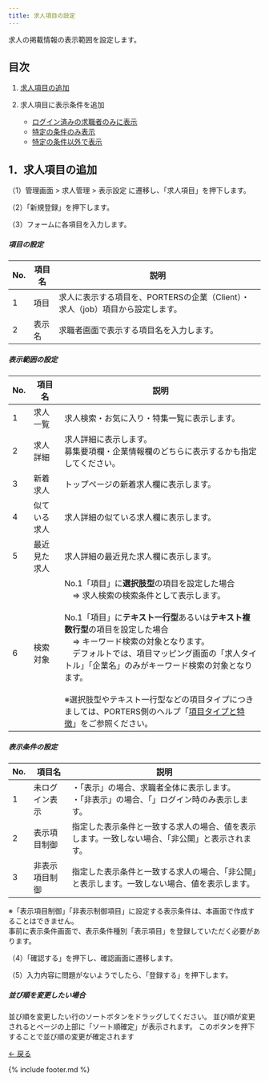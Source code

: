 ```yaml
---
title: 求人項目の設定
---
```

求人の掲載情報の表示範囲を設定します。

## 目次
1. [求人項目の追加](#1求人項目の追加)

2. 求人項目に表示条件を追加
    * [ログイン済みの求職者のみに表示]()
    * [特定の条件のみ表示]()
    * [特定の条件以外で表示]()


## 1．求人項目の追加
（1）管理画面 > 求人管理 > 表示設定 に遷移し、「求人項目」を押下します。
<!-- 画像-->

（2）「新規登録」を押下します。
<!-- 画像-->

（3）フォームに各項目を入力します。
<!-- 画像-->

##### 項目の設定

No. | 項目名 | 説明
------------- | ------------- | ------------- |  
1 | 項目 | 求人に表示する項目を、PORTERSの企業（Client）・求人（job）項目から設定します。
2 | 表示名 | 求職者画面で表示する項目名を入力します。

##### 表示範囲の設定

No. | 項目名 | 説明
------------- | ------------- | ------------- |  
1 | 求人一覧 | 求人検索・お気に入り・特集一覧に表示します。
2 | 求人詳細 | 求人詳細に表示します。<br>募集要項欄・企業情報欄のどちらに表示するかも指定してください。
3 | 新着求人 | トップページの新着求人欄に表示します。
4 | 似ている求人 | 求人詳細の似ている求人欄に表示します。
5 | 最近見た求人 | 求人詳細の最近見た求人欄に表示します。
6 | 検索対象 | No.1「項目」に<strong>選択肢型</strong>の項目を設定した場合<br>　⇒ 求人検索の検索条件として表示します。<br><br>No.1「項目」に<strong>テキスト一行型</strong>あるいは<strong>テキスト複数行型</strong>の項目を設定した場合<br>　⇒ キーワード検索の対象となります。<br>　デフォルトでは、項目マッピング画面の「求人タイトル」「企業名」のみがキーワード検索の対象となります。<br><br>※選択肢型やテキスト一行型などの項目タイプにつきましては、PORTERS側のヘルプ「[項目タイプと特徴](https://hrbc-support.porters.jp/hc/ja/articles/219600708)」をご参照ください。

##### 表示条件の設定

No. | 項目名 | 説明
------------- | ------------- | ------------- |  
1 | 未ログイン表示 | ・「表示」の場合、求職者全体に表示します。<br>・「非表示」の場合、「」ログイン時のみ表示します。
2 | 表示項目制御 | 指定した表示条件と一致する求人の場合、値を表示します。一致しない場合、「非公開」と表示されます。
3 | 非表示項目制御 | 指定した表示条件と一致する求人の場合、「非公開」と表示します。一致しない場合、値を表示します。

※「表示項目制御」「非表示制御項目」に設定する表示条件は、本画面で作成することはできません。<br>
事前に表示条件画面で、表示条件種別「表示項目」を登録していただく必要があります。


（4）「確認する」を押下し、確認画面に遷移します。
<!-- 画像-->

（5）入力内容に問題がないようでしたら、「登録する」を押下します。
<!-- 画像-->


##### 並び順を変更したい場合
並び順を変更したい行のソートボタンをドラッグしてください。
並び順が変更されるとページの上部に「ソート順確定」が表示されます。
このボタンを押下することで並び順の変更が確定されます
<!-- 画像-->


[← 戻る](https://e2info.github.io/hrdeli-docs/)

{% include footer.md %}
